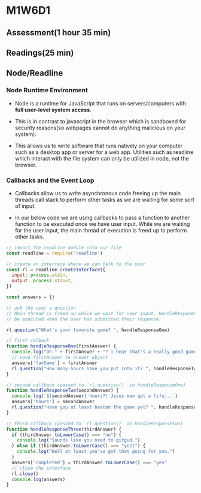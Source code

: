 # M1W6D1

## Assessment(1 hour 35 min)

## Readings(25 min)

## Node/Readline

### Node Runtime Environment

- Node is a runtime for JavaScript that runs on servers/computers with
**full user-level system access**.

- This is in contrast to javascript in the browser which is sandboxed for
  security reasons(so webpages cannot do anything malicious on your system).

- This allows us to write software that runs natively on your computer such as a
  desktop app or server for a web app. Utilities such as readline which interact
  with the file system can only be utilized in node, not the browser.

### Callbacks and the Event Loop

- Callbacks allow us to write asynchronous code freeing up the main threads
  call stack to perform other tasks as we are waiting for some sort of input.

- In our below code we are using callbacks to pass a function to another
 function to be executed once we have user input. While we are waiting for the
 user input, the main thread of execution is freed up to perform other tasks.

```js
// import the readline module into our file
const readline = require('readline')

// create an interface where we can talk to the user
const rl = readline.createInterface({
  input: process.stdin,
  output: process.stdout,
})

const answers = {}

// ask the user a question
// Main thread is freed up while we wait for user input. HandleResponeOne will
// be executed when the user has submitted their response.

rl.question("What's your favorite game? ", handleResponseOne)

// first calback
function handleResponseOne(firstAnswer) {
  console.log("Oh " + firstAnswer + "? I hear that's a really good game!")
  // save firstAnswer to answer object
  answers['favGame'] = firstAnswer
  rl.question("How many hours have you put into it? ", handleResponseTwo)
}

// second callback (passed to `rl.question()` in handleResponseOne)
function handleResponseTwo(secondAnswer) {
  console.log(`${secondAnswer} hours?! Jesus man get a life...`)
  answers['hours'] = secondAnswer
  rl.question("Have you at least beaten the game yet? ", handleResponseThree)
}

// third callback (passed to `rl.question()` in handleResponseTwo)
function handleResponseThree(thirdAnswer) {
  if (thirdAnswer.toLowerCase() === "no") {
    console.log("Sounds like you need to gitgud.")
  } else if (thirdAnswer.toLowerCase() === "yest") {
    console.log("Well at least you've got that going for you.")
  }
  answers['completed'] = thirdAnswer.toLowerCase() === "yes"
  // close the interface
  rl.close()
  console.log(answers)
}
```

